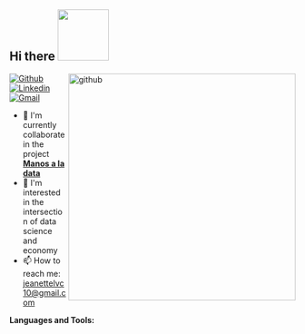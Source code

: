 <h2> Hi there <img src="https://media.giphy.com/media/Wj7lNjMNDxSmc/giphy.gif" width="90" /></h2>  
 <img align="right" src="https://media.giphy.com/media/3owyp2SViuDIGh8YoM/giphy.gif" alt="github" width="400" height="400">

[![Github](https://img.shields.io/badge/-Github-000?style=flat&logo=Github&logoColor=white)](https://github.com/Jeanette2020)
[![Linkedin](https://img.shields.io/badge/-LinkedIn-blue?style=flat&logo=Linkedin&logoColor=white)](https://www.linkedin.com/in/jeanette-lucero-vivanco-cornelio-2739ba154/)
[![Gmail](https://img.shields.io/badge/-Gmail-c14438?style=flat&logo=Gmail&logoColor=white)](mailto:jeanettelvc10@gmail.com)

- 🤝 I'm currently collaborate in the project **[Manos a la data](https://github.com/manosaladata)**
- 🎯 I'm interested in the intersection of data science and economy
- 📫 How to reach me: jeanettelvc10@gmail.com


**Languages and Tools:**
<!--
* 1 version
<a href="https://www.linkedin.com/in/jeanette-lucero-vivanco-cornelio-2739ba154/">
  <img align="left" alt="Jeanette's LinkdeIN" width="100px" src="https://img.shields.io/badge/linkedin-%230077B5.svg?&style=for-the-badge&logo=linkedin&logoColor=white" />
</a> 
  <img align="right" src="https://media.giphy.com/media/H1f1T0tKK4jEfNt6MG/giphy.gif" alt="github" width="40%" height="20%">

**Jeanette2020/Jeanette2020** is a ✨ _special_ ✨ repository because its `README.md` (this file) appears on your GitHub profile.

Here are some ideas to get you started:

- 🔭 I’m currently working on ...
- 🌱 I’m currently learning ...
- 👯 I’m looking to collaborate on ...
- 🤔 I’m looking for help with ...
- 💬 Ask me about ...
- 📫 How to reach me: ...
- 😄 Pronouns: ...
- ⚡ Fun fact: ...
-->
